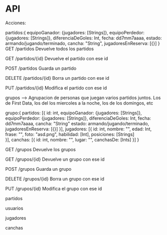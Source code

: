# API

Acciones:

partidos:{
  equipoGanador: {jugadores: [Strings]},
  equipoPerdedor: {jugadores: [Strings]},
  diferenciaDeGoles: Int,
  fecha: dd7mm7aaaa,
  estado: armando/jugando/terminado,
  cancha: "String",
  jugadoresEnReserva: [{}]
}
GET /partidos
Devuelve todos los partidos

GET /partidos/{id}
Devuelve el partido con ese id

POST /partidos
Guarda un partido

DELETE /partidos/{id}
Borra un partido con ese id

PUT /partidos/{id}
Modifica el partido con ese id

grupos --> Agrupacion de personas que juegan varios partidos juntos. Los de First Data, los del los miercoles a la noche, los de los domingos, etc

grupo:{
  partidos: [{
    id: int,
    equipoGanador: {jugadores: [Strings]},
    equipoPerdedor: {jugadores: [Strings]},
    diferenciaDeGoles: Int,
    fecha: dd7mm7aaaa,
    cancha: "String"
    estado: armando/jugando/terminado,
    jugadoresEnReserva: [{}]
  }],
  jugadores: [{
    id: int,
    nombre: "",
    edad: Int,
    frase: "",
    foto: "asd.png",
    habilidad: [Int],
    posiciones: [Strings]  
  }],
  canchas: [{
    id: int,
    nombre: "",
    lugar: "",
    canchasDe: [Ints]
  }]
}

GET /grupos
Devuelve los grupos

GET /grupos/{id}
Devuelve un grupo con ese id

POST /grupos
Guarda un grupo

DELETE /grupos/{id}
Borra un grupo con ese id

PUT /grupos/{id}
Modifica el grupo con ese id


partidos

usuarios

jugadores

canchas
